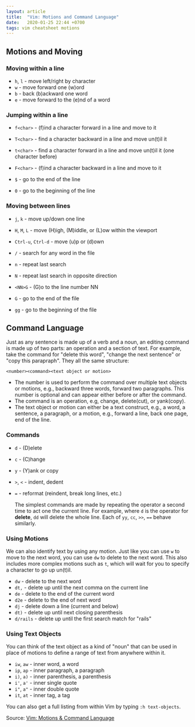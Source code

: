 ```yaml
---
layout: article
title:  "Vim: Motions and Command Language"
date:   2020-01-25 22:44 +0700
tags: vim cheatsheet motions
---
```

## Motions and Moving

### Moving within a line

- `h`, `l` - move left/right by character
- `w` - move forward one (w)ord
- `b` - back (b)ackward one word
- `e` - move forward to the (e)nd of a word

### Jumping within a line

- `f<char>` - (f)ind a character forward in a line and move to it
- `T<char>` - find a character backward in a line and move un(t)il it
- `t<char>` - find a character forward in a line and move un(t)il it (one character before)
- `F<char>` - (f)ind a character backward in a line and move to it

- `$` - go to the end of the line
- `0` - go to the beginning of the line

### Moving between lines

- `j`, `k` - move up/down one line
- `H`, `M`, `L` - move (H)igh, (M)iddle, or (L)ow within the viewport
- `Ctrl-u`, `Ctrl-d` - move (u)p or (d)own

- `/` - search for any word in the file
- `n` - repeat last search
- `N` - repeat last search in opposite direction

- `<NN>G` - (G)o to the line number NN

- `G` - go to the end of the file
- `gg` - go to the beginning of the file

## Command Language

Just as any sentence is made up of a verb and a noun, an editing command is made up of two parts: an operation and a section of text. For example, take the command for "delete this word", "change the next sentence" or "copy this parapraph". They all the same structure:

```
<number><command><text object or motion>
```

- The number is used to perform the command over multiple text objects or motions, e.g., backward three words, forward two paragraphs. This number is optional and can appear either before or after the command.
- The command is an operation, e.g, change, delete(cut), or yank(copy).
- The text object or motion can either be a text construct, e.g., a word, a sentence, a paragraph, or a motion, e.g., forward a line, back one page, end of the line.

### Commands

- `d` - (D)elete
- `c` - (C)hange
- `y` - (Y)ank or copy
- `>`, `<` - indent, dedent
- `=` - reformat (reindent, break long lines, etc.)

  The simplest commands are made by repeating the operator a second time to act one the current line. For example, where `d` is the operator for __delete__, `dd` will delete the whole line. Each of `yy`, `cc`, `>>`, `==` behave similarly.

### Using Motions

We can also identify text by using any motion. Just like you can use `w` to move to the next word, you can use `dw` to delete to the next word. This also includes more complex motions such as `t`, which will wait for you to specify a character to go up un(t)il.

- `dw` - delete to the next word
- `dt,` - delete up until the next comma on the current line
- `de` - delete to the end of the current word
- `d2e` - delete to the end of next word
- `dj` - delete down a line (current and below)
- `dt)` - delete up until next closing parenthesis
- `d/rails` - delete up until the first search match for "rails"

### Using Text Objects

You can think of the text object as a kind of "noun" that can be used in place of motions to define a range of text from anywhere within it.

- `iw`, `aw` - inner word, a word
- `ip`, `ap` - inner paragraph, a paragraph
- `i)`, `a)` - inner parenthesis, a parenthesis
- `i'`, `a'` - inner single quote
- `i"`, `a"` - inner double quote
- `it`, `at` - inner tag, a tag

You can also get a full listing from within Vim by typing `:h text-objects`.

Source: [Vim: Motions & Command Language](http://springest.io/vim-motions-and-command-language)

